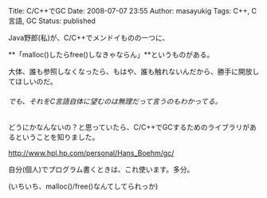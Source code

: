 Title: C/C++でGC
Date: 2008-07-07 23:55
Author: masayukig
Tags: C++, C言語, GC
Status: published

Java野郎(私)が、C/C++でメンドイものの一つに、

**「malloc()したらfree()しなきゃならん」**というものがある。

大体、誰も参照しなくなったら、もはや、誰も触れないんだから、勝手に開放してほしいのだ。

###### でも、それをC言語自体に望むのは無理だって言うのもわかってる。

どうにかなんないの？と思っていたら、C/C++でGCするためのライブラリがあるということを知りました。

<http://www.hpl.hp.com/personal/Hans_Boehm/gc/>

自分(個人)でプログラム書くときは、これ使います。多分。

(いちいち、malloc()/free()なんてしてられっか)
